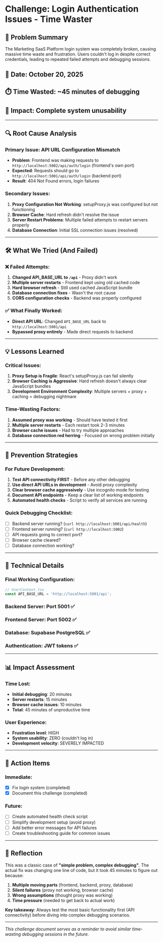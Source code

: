 # Challenge: Login Authentication Issues - Time Waster

## 🚨 **Problem Summary**
The Marketing SaaS Platform login system was completely broken, causing massive time waste and frustration. Users couldn't log in despite correct credentials, leading to repeated failed attempts and debugging sessions.

## 📅 **Date**: October 20, 2025
## ⏱️ **Time Wasted**: ~45 minutes of debugging
## 🎯 **Impact**: Complete system unusability

---

## 🔍 **Root Cause Analysis**

### **Primary Issue**: API URL Configuration Mismatch
- **Problem**: Frontend was making requests to `http://localhost:5002/api/auth/login` (frontend's own port)
- **Expected**: Requests should go to `http://localhost:5001/api/auth/login` (backend port)
- **Result**: 404 Not Found errors, login failures

### **Secondary Issues**:
1. **Proxy Configuration Not Working**: setupProxy.js was configured but not functioning
2. **Browser Cache**: Hard refresh didn't resolve the issue
3. **Server Restart Problems**: Multiple failed attempts to restart servers properly
4. **Database Connection**: Initial SSL connection issues (resolved)

---

## 🛠️ **What We Tried (And Failed)**

### ❌ **Failed Attempts**:
1. **Changed API_BASE_URL to `/api`** - Proxy didn't work
2. **Multiple server restarts** - Frontend kept using old cached code
3. **Hard browser refresh** - Still used cached JavaScript bundle
4. **Database connection fixes** - Wasn't the root cause
5. **CORS configuration checks** - Backend was properly configured

### ✅ **What Finally Worked**:
- **Direct API URL**: Changed `API_BASE_URL` back to `http://localhost:5001/api`
- **Bypassed proxy entirely** - Made direct requests to backend

---

## 💡 **Lessons Learned**

### **Critical Issues**:
1. **Proxy Setup is Fragile**: React's setupProxy.js can fail silently
2. **Browser Caching is Aggressive**: Hard refresh doesn't always clear JavaScript bundles
3. **Development Environment Complexity**: Multiple servers + proxy + caching = debugging nightmare

### **Time-Wasting Factors**:
1. **Assumed proxy was working** - Should have tested it first
2. **Multiple server restarts** - Each restart took 2-3 minutes
3. **Browser cache issues** - Had to try multiple approaches
4. **Database connection red herring** - Focused on wrong problem initially

---

## 🚀 **Prevention Strategies**

### **For Future Development**:
1. **Test API connectivity FIRST** - Before any other debugging
2. **Use direct API URLs in development** - Avoid proxy complexity
3. **Clear browser cache aggressively** - Use incognito mode for testing
4. **Document API endpoints** - Keep a clear list of working endpoints
5. **Automated health checks** - Script to verify all services are running

### **Quick Debugging Checklist**:
- [ ] Backend server running? (`curl http://localhost:5001/api/health`)
- [ ] Frontend server running? (`curl http://localhost:5002`)
- [ ] API requests going to correct port?
- [ ] Browser cache cleared?
- [ ] Database connection working?

---

## 🔧 **Technical Details**

### **Final Working Configuration**:
```typescript
// UserContext.tsx
const API_BASE_URL = 'http://localhost:5001/api';
```

### **Backend Server**: Port 5001 ✅
### **Frontend Server**: Port 5002 ✅
### **Database**: Supabase PostgreSQL ✅
### **Authentication**: JWT tokens ✅

---

## 📊 **Impact Assessment**

### **Time Lost**:
- **Initial debugging**: 20 minutes
- **Server restarts**: 15 minutes  
- **Browser cache issues**: 10 minutes
- **Total**: 45 minutes of unproductive time

### **User Experience**:
- **Frustration level**: HIGH
- **System usability**: ZERO (couldn't log in)
- **Development velocity**: SEVERELY IMPACTED

---

## 🎯 **Action Items**

### **Immediate**:
- [x] Fix login system (completed)
- [x] Document this challenge (completed)

### **Future**:
- [ ] Create automated health check script
- [ ] Simplify development setup (avoid proxy)
- [ ] Add better error messages for API failures
- [ ] Create troubleshooting guide for common issues

---

## 💭 **Reflection**

This was a classic case of **"simple problem, complex debugging"**. The actual fix was changing one line of code, but it took 45 minutes to figure out because:

1. **Multiple moving parts** (frontend, backend, proxy, database)
2. **Silent failures** (proxy not working, browser cache)
3. **Wrong assumptions** (thought proxy was working)
4. **Time pressure** (needed to get back to actual work)

**Key takeaway**: Always test the most basic functionality first (API connectivity) before diving into complex debugging scenarios.

---

*This challenge document serves as a reminder to avoid similar time-wasting debugging sessions in the future.*
